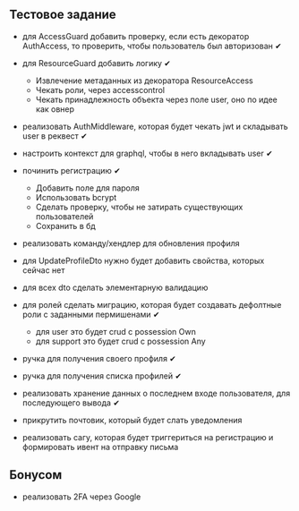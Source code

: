 ## Тестовое задание

- для AccessGuard добавить проверку, если есть декоратор AuthAccess, то проверить, чтобы пользователь был авторизован ✔
- для ResourceGuard добавить логику ✔
  - Извлечение метаданных из декоратора ResourceAccess
  - Чекать роли, через accesscontrol
  - Чекать принадлежность объекта через поле user, оно по идее как овнер
- реализовать AuthMiddleware, которая будет чекать jwt и складывать user в реквест ✔
- настроить контекст для graphql, чтобы в него вкладывать user ✔
- починить регистрацию ✔
  - Добавить поле для пароля
  - Использовать bcrypt
  - Сделать проверку, чтобы не затирать существующих пользователей
  - Сохранить в бд
- реализовать команду/хендлер для обновления профиля

- для UpdateProfileDto нужно будет добавить свойства, которых сейчас нет
- для всех dto сделать элементарную валидацию
- для ролей сделать миграцию, которая будет создавать дефолтные роли с заданными пермишенами ✔
  - для user это будет crud с possession Own
  - для support это будет crud с possession Any
- ручка для получения своего профиля ✔
- ручка для получения списка профилей ✔
- реализовать хранение данных о последнем входе пользователя, для последующего вывода ✔
- прикрутить почтовик, который будет слать уведомления
- реализовать сагу, которая будет триггериться на регистрацию и формировать ивент на отправку письма

## Бонусом

- реализовать 2FA через Google
